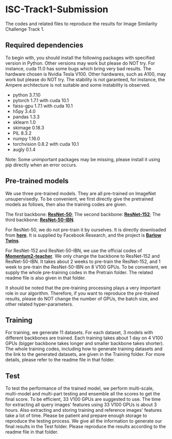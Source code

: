 # ISC-Track1-Submission
The codes and related files to reproduce the results for Image Similarity Challenge Track 1.

## Required dependencies
To begin with, you should install the following packages with specified version in Python. Other versions may work but please do NOT try. For instance, cuda 11.0 has some bugs which bring very bad results. The hardware chosen is Nvidia Tesla V100. Other hardwares, such as A100, may work but please do NOT try. The stability is not garanteed, for instance, the Ampere architecture is not suitable and some instability is observed.

* python 3.7.10
* pytorch 1.7.1 with cuda 10.1
* faiss-gpu 1.7.1 with cuda 10.1
* h5py 3.4.0
* pandas 1.3.3
* sklearn 1.0
* skimage 0.18.3
* PIL 8.3.2
* numpy 1.16.0
* torchvision 0.8.2 with cuda 10.1
* augly 0.1.4

Note: Some unimportant packages may be missing, please install it using pip directly when an error occurs.

## Pre-trained models
We use three pre-trained models. They are all pre-trained on ImageNet unsupervisedly. To be convenient, we first directly give the pretrained models as follows, then also the training codes are given.

The first backbone: [**ResNet-50**](https://drive.google.com/file/d/14M57frgk3TX-yLF8diwALLHtPdCZ53mS/view?usp=sharing); The second backbone: [**ResNet-152**](https://drive.google.com/file/d/1-1QkeKCo9PrgDdUF3fe561JtEntd32hv/view?usp=sharing); The third backbone: [**ResNet-50-IBN**](https://drive.google.com/file/d/1-5B2B5VherIRHN9ahE-5L6w1VoWxBD_c/view?usp=sharing).

For ResNet-50, we do not pre-train it by ourselves. It is directly downloaded from [**here**](https://dl.fbaipublicfiles.com/barlowtwins/ep1000_bs2048_lrw0.2_lrb0.0048_lambd0.0051/resnet50.pth). It is supplied by Facebook Research, and the project is [**Barlow Twins**](https://github.com/facebookresearch/barlowtwins).

For ResNet-152 and ResNet-50-IBN, we use the official codes of [**Momentum2-teacher**](https://github.com/zengarden/momentum2-teacher). We only change the backbone to ResNet-152 and ResNet-50-IBN. It takes about 2 weeks to pre-train the ResNet-152, and 1 week to pre-train the ResNet-50-IBN on 8 V100 GPUs. To be convenient, we supply the whole pre-training codes in the Pretrain folder. The related readme file is also given in that folder. 

It should be noted that the pre-training processing plays a very important role in our algorithm. Therefore, if you want to reproduce the pre-trained results, please do NOT change the number of GPUs, the batch size, and other related hyper-parameters.


## Training
For training, we generate 11 datasets. For each dataset, 3 models with different backbones are trained. Each training takes about 1 day on 4 V100 GPUs (bigger backbone takes longer and smaller backbone takes shorter). The whole training codes, including how to generate training datasets and the link to the generated datasets, are given in the Training folder. For more details, please refer to the readme file in that folder.


## Test
To test the performance of the trained model, we perform multi-scale, multi-model and multi-part testing and ensemble all the scores to get the final score. To be efficient, 33 V100 GPUs are suggested to use. The time for extracting all query images' features using 33 V100 GPUs is about 3 hours. Also extracting and storing training and reference images' features take a lot of time. Please be patient and prepare enough storage to reproduce the testing process. We give all the information to generate our final results in the Test folder. Please reproduce the results according to the readme file in that folder.
